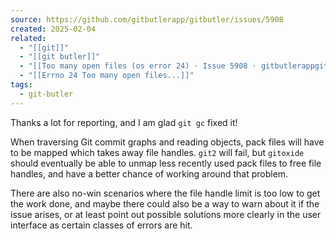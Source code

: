 ```yaml
---
source: https://github.com/gitbutlerapp/gitbutler/issues/5908
created: 2025-02-04
related:
  - "[[git]]"
  - "[[git butler]]"
  - "[[Too many open files (os error 24) · Issue 5908 · gitbutlerappgitbutler]]"
  - "[[Errno 24 Too many open files...]]"
tags:
  - git-butler
---
```

Thanks a lot for reporting, and I am glad `git gc` fixed it!

When traversing Git commit graphs and reading objects, pack files will have to be mapped which takes away file handles. `git2` will fail, but `gitoxide` should eventually be able to unmap less recently used pack files to free file handles, and have a better chance of working around that problem.

There are also no-win scenarios where the file handle limit is too low to get the work done, and maybe there could also be a way to warn about it if the issue arises, or at least point out possible solutions more clearly in the user interface as certain classes of errors are hit.
